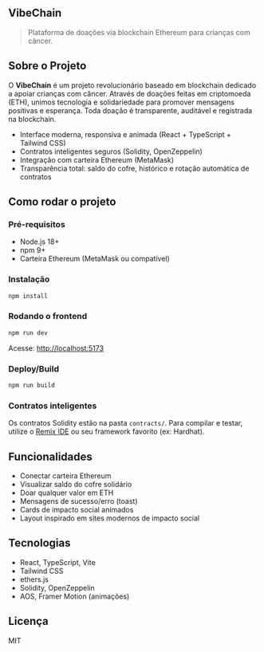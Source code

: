 ## VibeChain

> Plataforma de doações via blockchain Ethereum para crianças com câncer.

## Sobre o Projeto

O **VibeChain** é um projeto revolucionário baseado em blockchain dedicado a apoiar crianças com câncer. Através de doações feitas em criptomoeda (ETH), unimos tecnologia e solidariedade para promover mensagens positivas e esperança. Toda doação é transparente, auditável e registrada na blockchain.

- Interface moderna, responsiva e animada (React + TypeScript + Tailwind CSS)
- Contratos inteligentes seguros (Solidity, OpenZeppelin)
- Integração com carteira Ethereum (MetaMask)
- Transparência total: saldo do cofre, histórico e rotação automática de contratos

## Como rodar o projeto

### Pré-requisitos
- Node.js 18+
- npm 9+
- Carteira Ethereum (MetaMask ou compatível)

### Instalação

```bash
npm install
```

### Rodando o frontend

```bash
npm run dev
```
Acesse: [http://localhost:5173](http://localhost:5173)

### Deploy/Build

```bash
npm run build
```

### Contratos inteligentes
Os contratos Solidity estão na pasta `contracts/`. Para compilar e testar, utilize o [Remix IDE](https://remix.ethereum.org/) ou seu framework favorito (ex: Hardhat).

## Funcionalidades
- Conectar carteira Ethereum
- Visualizar saldo do cofre solidário
- Doar qualquer valor em ETH
- Mensagens de sucesso/erro (toast)
- Cards de impacto social animados
- Layout inspirado em sites modernos de impacto social

## Tecnologias
- React, TypeScript, Vite
- Tailwind CSS
- ethers.js
- Solidity, OpenZeppelin
- AOS, Framer Motion (animações)

## Licença
MIT
